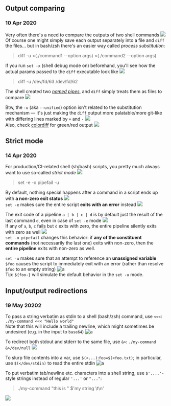 ## Output comparing
### 10 Apr 2020

Very often there's a need to compare the outputs of two shell commands ![](scales)<br/>
Of course one might simply save each output separately into a file and `diff` the files...
but in bash/zsh there's an easier way called _process substitution_:

> diff -u <(./command1 --option args) <(./command2 --option args)

If you run `set -x` (shell debug mode on) beforehand, you'll see how the actual params passed
to the `diff` executable look like ![](sleuth_or_spy)

> diff -u /dev/fd/63 /dev/fd/62

The shell created two _[named pipes](https://en.wikipedia.org/wiki/Named_pipe)_, and `diff` simply
treats them as files to compare ![](pipe)

Btw, the `-u` (aka `--unified`) option isn't related to the substitution mechanism &mdash;
it's just making the `diff` output more palatable/more git-like with differing lines
marked by `+` and `-` ![](git)<br/>
Also, check [colordiff](https://www.colordiff.org/) for green/red output ![](art)


## Strict mode
### 14 Apr 2020

For production/CI-related shell (sh/bash) scripts, you pretty much always want to use
so-called _strict mode_ ![](grammar-nazi)

> set -e -o pipefail -u

By default, nothing special happens after a command in a script ends up with
**a non-zero exit status** ![](shrug)<br/>
`set -e` makes sure the entire script **exits with an error** instead ![](stackoverflow)

The exit code of a pipeline `a | b | c | d` is by default just the result of the last command `d`,
even in case of `set -e` mode ![](pipe)<br/>
If any of `a`, `b`, `c` fails but `d` exits with zero, the entire pipeline silently exits
with zero as well ![](zipper_mouth_face)<br/>
`set -o pipefail` changes this behavior: if **any of the constituent commands**
(not necessarily the last one) exits with non-zero, then the **entire pipeline**
exits with non-zero as well.

`set -u` makes sure that an attempt to reference an **unassigned variable** `$foo`
causes the script to immediately exit with an error (rather than resolve `$foo` to an empty string)  ![a](shell-party)<br/>
Tip: `${foo-}` will simulate the default behavior in the `set -u` mode.


## Input/output redirections
### 19 May 20202

To pass a string verbatim as stdin to
a shell (bash/zsh) command, use `<<<`: `./my-command <<< "Hello world"` <br/>
Note that this will include a trailing
newline, which might sometimes be
undesired (e.g. in the input to `base64`) ![a](shell-party)

To redirect both stdout and stderr
to the same file, use `&>`: `./my-command &>/dev/null` ![](and)

To slurp file contents into a var,
use `$(<...)`:`foo=$(<foo.txt)`; in particular,
use `$(</dev/stdin)` to read the entire stdin ![a](pacman)

To put verbatim tab/newline etc. characters
into a shell string, use `$'....'`-style
strings instead of regular `'...'` or `"..."`: <br/>

> ./my-command "this is " $'my string \t\n'
 
![](money_mouth_face)
